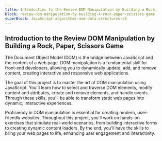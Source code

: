 ```yaml
---
title: Introduction to the Review DOM Manipulation by Building a Rock, Paper, Scissors Game
block: review-dom-manipulation-by-building-a-rock-paper-scissors-game
superBlock: JavaScript-algorithms-and-data-structures-v8
---
```


## Introduction to the Review DOM Manipulation by Building a Rock, Paper, Scissors Game

The Document Object Model (DOM) is the bridge between JavaScript and the content of a web page. DOM manipulation is a fundamental skill for front-end developers, allowing you to dynamically update, add, and remove content, creating interactive and responsive web applications.

The goal of this project is to master the art of DOM manipulation using JavaScript. You'll learn how to select and traverse DOM elements, modify content and attributes, create and remove elements, and handle events. Through these skills, you'll be able to transform static web pages into dynamic, interactive experiences.

Proficiency in DOM manipulation is essential for creating modern, user-friendly websites. Throughout this project, you'll work on hands-on exercises that simulate real-world scenarios, from building interactive forms to creating dynamic content loaders. By the end, you'll have the skills to bring your web pages to life, enhancing user engagement and interactivity.
